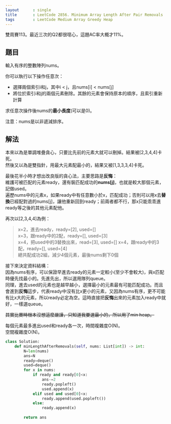```yaml
---
layout      : single
title       : LeetCode 2856. Minimum Array Length After Pair Removals
tags        : LeetCode Medium Array Greedy Heap
---
```

雙周賽113。最近三次的Q2都很噁心，這題AC率大概才11%。  

## 題目

輸入有序的整數陣列nums。  

你可以執行以下操作任意次：  

- 選擇兩個索引i和j，其中i < j，且nums[i] < nums[j]  
- 將位於索引i和j的兩個元素刪除。其餘的元素會保持原本的順序，且索引重新計算  

求任意次操作後nums的**最小長度**(可以是0)。  

注意：nums是以非遞減排序。  

## 解法

本來以為是單調堆疊貪心，只要比先前的元素大就可以刪掉。結果被[2,3,4,4]卡死。  
然後又以為是雙指針，用最大元素配最小的，結果又被[1,3,3,3,4]卡死。  

最後花半小時才想出改良版的貪心法，主要思路是**反悔**：  
維護可被匹配的元素ready，還有裝匹配成功的**nums[j]**，也就是較大那個元素，記做used。  
遍歷nums中的元素x，如果ready中有任意數小於x，匹配成功；否則可以用x去**替換**已經配對過的nums[j]，讓他重新回到ready；前兩者都不行，那x只能乖乖進ready等之後的其他元素配他。  

再次以[2,3,4,4]為例：  
> x=2，進去ready，ready=[2], used=[]  
> x=3，跟ready中的2配，ready=[], used=[3]  
> x=4，把used中的3替換出來，read=[3], used=[]
> x=4，跟ready中的3配，ready=[], used=[4]  
> 總共配成功2組，減少4個元素，最後nums剩下0個  

接下來決定資料結構：  
因為nums有序，可以保證早進去ready的元素一定較小(至少不會較大)，與x匹配時優先找最小的。先進先出，所以選用隊列queue。  
同理，進去used的元素也是越早越小，選擇最小的元素最有可能匹配成功。而且會進到**反悔**這步，代表ready中沒有比x更小的元素，又因為nums有序，更不可能有比x大的元素，所以ready必定為空。這時直接把**反悔**出來的元素加入ready中就好，一樣選queue。  

~~其實比賽時根本沒想這麼嚴謹，只知道我要選最小的，所以用了min heap。~~  

每個元素最多進出used和ready各一次，時間複雜度O(N)。  
空間複雜度O(N)。  

```python
class Solution:
    def minLengthAfterRemovals(self, nums: List[int]) -> int:
        N=len(nums)
        ans=N
        ready=deque()
        used=deque()
        for x in nums:
            if ready and ready[0]<x:
                ans-=2
                ready.popleft()
                used.append(x)
            elif used and used[0]<x:
                ready.append(used.popleft())
            else:
                ready.append(x)
                
        return ans
```
